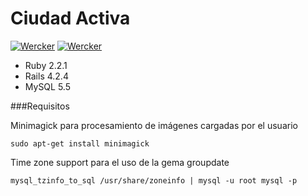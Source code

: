 # Ciudad Activa 

[![Wercker](https://img.shields.io/wercker/ci/wercker/docs.svg)](http://ca-sgm1.rhcloud.com/) [![Wercker](https://img.shields.io/github/license/mashape/apistatus.svg)](http://ca-sgm1.rhcloud.com/)


* Ruby 2.2.1
* Rails 4.2.4
* MySQL 5.5


###Requisitos

Minimagick para procesamiento de imágenes cargadas por el usuario
	
	sudo apt-get install minimagick

Time zone support para el uso de la gema groupdate
	
	mysql_tzinfo_to_sql /usr/share/zoneinfo | mysql -u root mysql -p

